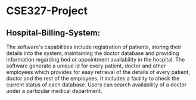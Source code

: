# CSE327-Project
## Hospital-Billing-System:

The software's capabilities include registration of patients, storing their details into the system, maintaining the doctor database and providing information regarding bed or appointment availability in the hospital. The software generate a unique id for every patient, doctor and other employees which provides for easy retrieval of the details of every patient, doctor and the rest of the employees. It includes a facility to check the current status of each database. Users can search availability of a doctor under a particular medical department.

